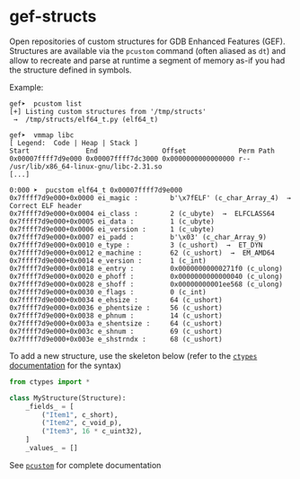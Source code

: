 # gef-structs

Open repositories of custom structures for GDB Enhanced Features (GEF). Structures are available via the `pcustom` command (often aliased as `dt`) and allow to recreate and parse at runtime a segment of memory as-if you had the structure defined in symbols.

Example:

```text
gef➤  pcustom list
[+] Listing custom structures from '/tmp/structs'
 →  /tmp/structs/elf64_t.py (elf64_t)

gef➤  vmmap libc
[ Legend:  Code | Heap | Stack ]
Start              End                Offset             Perm Path
0x00007ffff7d9e000 0x00007ffff7dc3000 0x0000000000000000 r-- /usr/lib/x86_64-linux-gnu/libc-2.31.so
[...]

0:000 ➤  pucstom elf64_t 0x00007ffff7d9e000
0x7ffff7d9e000+0x0000 ei_magic :        b'\x7fELF' (c_char_Array_4)  →  Correct ELF header
0x7ffff7d9e000+0x0004 ei_class :        2 (c_ubyte)  →  ELFCLASS64
0x7ffff7d9e000+0x0005 ei_data :         1 (c_ubyte)
0x7ffff7d9e000+0x0006 ei_version :      1 (c_ubyte)
0x7ffff7d9e000+0x0007 ei_padd :         b'\x03' (c_char_Array_9)
0x7ffff7d9e000+0x0010 e_type :          3 (c_ushort)  →  ET_DYN
0x7ffff7d9e000+0x0012 e_machine :       62 (c_ushort)  →  EM_AMD64
0x7ffff7d9e000+0x0014 e_version :       1 (c_int)
0x7ffff7d9e000+0x0018 e_entry :         0x00000000000271f0 (c_ulong)
0x7ffff7d9e000+0x0020 e_phoff :         0x0000000000000040 (c_ulong)
0x7ffff7d9e000+0x0028 e_shoff :         0x00000000001ee568 (c_ulong)
0x7ffff7d9e000+0x0030 e_flags :         0 (c_int)
0x7ffff7d9e000+0x0034 e_ehsize :        64 (c_ushort)
0x7ffff7d9e000+0x0036 e_phentsize :     56 (c_ushort)
0x7ffff7d9e000+0x0038 e_phnum :         14 (c_ushort)
0x7ffff7d9e000+0x003a e_shentsize :     64 (c_ushort)
0x7ffff7d9e000+0x003c e_shnum :         69 (c_ushort)
0x7ffff7d9e000+0x003e e_shstrndx :      68 (c_ushort)
```

To add a new structure, use the skeleton below (refer to the [`ctypes` documentation](https://docs.python.org/3/library/ctypes.html) for the syntax)

```python
from ctypes import *

class MyStructure(Structure):
    _fields_ = [
        ("Item1", c_short),
        ("Item2", c_void_p),
        ("Item3", 16 * c_uint32),
    ]
    _values_ = []
```

See [`pcustom`](https://hugsy.github.io/commands/pcustom/) for complete documentation
